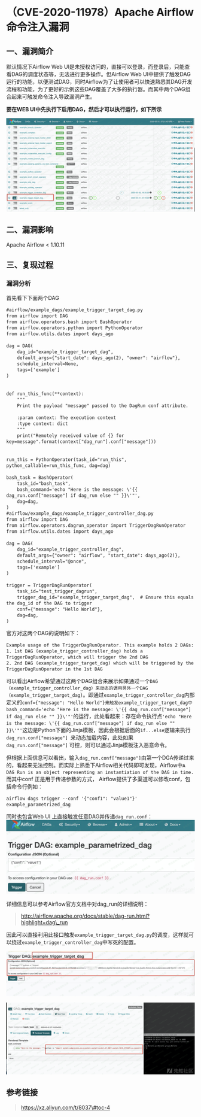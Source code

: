 （CVE-2020-11978）Apache Airflow 命令注入漏洞
=============================================

一、漏洞简介
------------

默认情况下Airflow Web
UI是未授权访问的，直接可以登录，而登录后，只能查看DAG的调度状态等，无法进行更多操作。但Airflow Web
UI中提供了触发DAG运行的功能，以便测试DAG，同时Airflow为了让使用者可以快速熟悉其DAG开发流程和功能，为了更好的示例这些DAG覆盖了大多的执行器。而其中两个DAG组合起来可触发命令注入导致漏洞产生。

**要在WEB UI中先执行下启用DAG，然后才可以执行运行，如下所示**

![2.png](./.resource/(CVE-2020-11978)ApacheAirflow命令注入漏洞/media/rId22.png)

二、漏洞影响
------------

Apache Airflow \< 1.10.11

三、复现过程
------------

### 漏洞分析

首先看下下面两个DAG

    #airflow/example_dags/example_trigger_target_dag.py
    from airflow import DAG
    from airflow.operators.bash import BashOperator
    from airflow.operators.python import PythonOperator
    from airflow.utils.dates import days_ago

    dag = DAG(
        dag_id="example_trigger_target_dag",
        default_args={"start_date": days_ago(2), "owner": "airflow"},
        schedule_interval=None,
        tags=['example']
    )


    def run_this_func(**context):
        """
        Print the payload "message" passed to the DagRun conf attribute.

        :param context: The execution context
        :type context: dict
        """
        print("Remotely received value of {} for key=message".format(context["dag_run"].conf["message"]))


    run_this = PythonOperator(task_id="run_this", python_callable=run_this_func, dag=dag)

    bash_task = BashOperator(
        task_id="bash_task",
        bash_command='echo "Here is the message: \'{{ dag_run.conf["message"] if dag_run else "" }}\'"',
        dag=dag,
    )
    #airflow/example_dags/example_trigger_controller_dag.py
    from airflow import DAG
    from airflow.operators.dagrun_operator import TriggerDagRunOperator
    from airflow.utils.dates import days_ago

    dag = DAG(
        dag_id="example_trigger_controller_dag",
        default_args={"owner": "airflow", "start_date": days_ago(2)},
        schedule_interval="@once",
        tags=['example']
    )

    trigger = TriggerDagRunOperator(
        task_id="test_trigger_dagrun",
        trigger_dag_id="example_trigger_target_dag",  # Ensure this equals the dag_id of the DAG to trigger
        conf={"message": "Hello World"},
        dag=dag,
    )

官方对这两个DAG的说明如下：

    Example usage of the TriggerDagRunOperator. This example holds 2 DAGs:
    1. 1st DAG (example_trigger_controller_dag) holds a TriggerDagRunOperator, which will trigger the 2nd DAG
    2. 2nd DAG (example_trigger_target_dag) which will be triggered by the TriggerDagRunOperator in the 1st DAG

可以看出Airflow希望通过这两个DAG组合来展示如果通过一个`DAG（example_trigger_controller_dag）来动态的调用另外一个DAG（example_trigger_target_dag`）。即通过`example_trigger_controller_dag`内部定义的`conf={"message": "Hello World"}来触发example_trigger_target_dag中bash_command='echo "Here is the message: \'{{ dag_run.conf["message"] if dag_run else "" }}\'"'`的运行，此处看起来：存在命令执行点`'echo "Here is the message: \'{{ dag_run.conf["message"] if dag_run else "" }}\'"'`这边是Python下面的Jinja模板，因此会根据后面的`if...else`逻辑来执行`dag_run.conf["message"] `来动态加载内容，此处如果`dag_run.conf["message"]`
可控，则可以通过Jinja模板注入恶意命令。

但根据上面信息可以看出，输入`dag_run.conf["message"]`由第一个DGA传递过来的，看起来无法控制。而实际上熟悉下Airflow相关代码即可发现，Airflow中`A DAG Run is an object representing an instantiation of the DAG in time.`而其中conf
正是用于传递参数的方式，
Airflow提供了多渠道可以修改conf，包括命令行例如：

    airflow dags trigger --conf '{"conf1": "value1"}' example_parametrized_dag

同时也包含Web UI 上直接触发任意DAG并传递`dag_run.conf`：![1.png](./.resource/(CVE-2020-11978)ApacheAirflow命令注入漏洞/media/rId26.png)

详细信息可以参考Airflow官方文档中对dag\_run的详细说明：

> http://airflow.apache.org/docs/stable/dag-run.html?highlight=dag\_run

因此可以直接利用此接口触发`example_trigger_target_dag.py`的调度，这样就可以绕过`example_trigger_controller_dag`中写死的配置。

![3.png](./.resource/(CVE-2020-11978)ApacheAirflow命令注入漏洞/media/rId27.png)

![4.png](./.resource/(CVE-2020-11978)ApacheAirflow命令注入漏洞/media/rId28.png)

参考链接
--------

> https://xz.aliyun.com/t/8037\#toc-4
